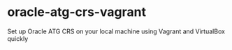 # oracle-atg-crs-vagrant
Set up Oracle ATG CRS on your local machine using Vagrant and VirtualBox quickly
